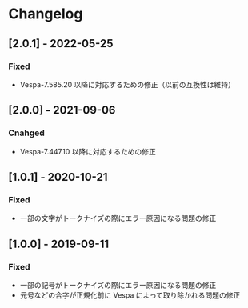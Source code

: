 # Changelog

## [2.0.1] - 2022-05-25
### Fixed
- Vespa-7.585.20 以降に対応するための修正（以前の互換性は維持）

## [2.0.0] - 2021-09-06
### Cnahged
- Vespa-7.447.10 以降に対応するための修正

## [1.0.1] - 2020-10-21
### Fixed
- 一部の文字がトークナイズの際にエラー原因になる問題の修正

## [1.0.0] - 2019-09-11
### Fixed
- 一部の記号がトークナイズの際にエラー原因になる問題の修正
- 元号などの合字が正規化前に Vespa によって取り除かれる問題の修正
